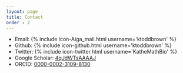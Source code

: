 ```yaml
---
layout: page
title: Contact
order : 2
---
```



  + Email: {% include icon-Aiga_mail.html username='ktoddbrown' %}
  + Github: {% include icon-github.html username='ktoddbrown' %}
  + Twitter: {% include icon-twitter.html username='KatheMathBio' %}
  + Google Scholar: [4qJdWTsAAAAJ](https://scholar.google.com/citations?user=4qJdWTsAAAAJ)
  + ORCID: [0000-0002-3109-8130](http://orcid.org/0000-0002-3109-8130)
